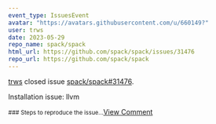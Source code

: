 ```yaml
---
event_type: IssuesEvent
avatar: "https://avatars.githubusercontent.com/u/660149?"
user: trws
date: 2023-05-29
repo_name: spack/spack
html_url: https://github.com/spack/spack/issues/31476
repo_url: https://github.com/spack/spack
---
```


<a href='https://github.com/trws' target='_blank'>trws</a> closed issue <a href='https://github.com/spack/spack/issues/31476' target='_blank'>spack/spack#31476</a>.

<p>Installation issue: llvm</p><small>### Steps to reproduce the issue...</small><a href='https://github.com/spack/spack/issues/31476' target='_blank'>View Comment</a>